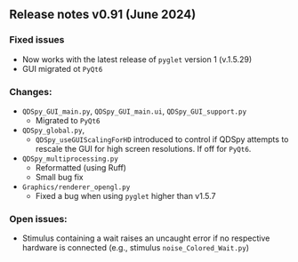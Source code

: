 ## Release notes v0.91 (June 2024)

### Fixed issues
- Now works with the latest release of `pyglet` version 1 (v.1.5.29)
- GUI migrated ot `PyQt6`

### Changes:
  - `QDSpy_GUI_main.py`, `QDSpy_GUI_main.ui`, `QDSpy_GUI_support.py`
    - Migrated to `PyQt6`
  - `QDSpy_global.py`, 
    - `QDSpy_useGUIScalingForHD` introduced to control if QDSpy attempts to rescale the GUI for high screen resolutions. If off for `PyQt6`. 
  - `QDSpy_multiprocessing.py`
    - Reformatted (using Ruff)
    - Small bug fix
  - `Graphics/renderer_opengl.py`
     - Fixed a bug when using `pyglet` higher than v1.5.7

### Open issues:
  - Stimulus containing a wait raises an uncaught error if no respective hardware is connected (e.g., stimulus `noise_Colored_Wait.py`)


